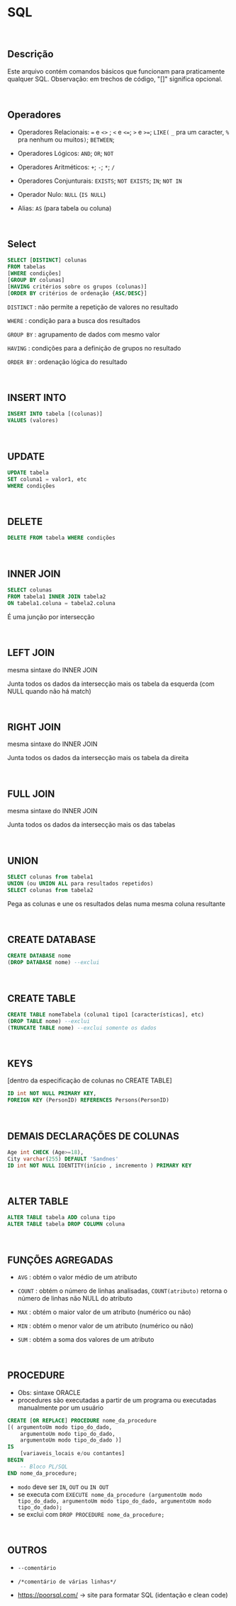 # SQL

</br>

## Descrição
Este arquivo contém comandos básicos que funcionam para praticamente qualquer SQL. Observação: em trechos de código, "[]" significa opcional.

</br>

## Operadores

- Operadores Relacionais: ` = ` e ` <> ` ; `<` e `<=`; `>` e `>=`; `LIKE(` `_` pra um caracter, `%` pra nenhum ou muitos`)`; `BETWEEN`;

- Operadores Lógicos: `AND`; `OR`; `NOT`

- Operadores Aritméticos: `+`; `-`; `*`; `/`

- Operadores Conjunturais: `EXISTS`; `NOT EXISTS`; `IN`; `NOT IN`

- Operador Nulo: `NULL` (`IS NULL`)

- Alias: `AS` (para tabela ou coluna)

</br>

## Select
```sql
SELECT [DISTINCT] colunas
FROM tabelas
[WHERE condições]
[GROUP BY colunas]
[HAVING critérios sobre os grupos (colunas)]
[ORDER BY critérios de ordenação {ASC/DESC}]
```

` DISTINCT ` : não permite a repetição de valores no resultado

` WHERE ` : condição para a busca dos resultados

` GROUP BY ` : agrupamento de dados com mesmo valor

` HAVING ` : condições para a definição de grupos no resultado

` ORDER BY ` : ordenação lógica do resultado

</br>

## INSERT INTO
```sql
INSERT INTO tabela [(colunas)]
VALUES (valores)
```

</br>

## UPDATE
```sql
UPDATE tabela
SET coluna1 = valor1, etc
WHERE condições
```

</br>

## DELETE
```sql
DELETE FROM tabela WHERE condições
```

</br>

## INNER JOIN
```sql
SELECT colunas
FROM tabela1 INNER JOIN tabela2
ON tabela1.coluna = tabela2.coluna
```
É uma junção por intersecção


</br>

## LEFT JOIN
mesma sintaxe do INNER JOIN

Junta todos os dados da intersecção mais os tabela da esquerda (com NULL quando não há match)

</br>

## RIGHT JOIN
mesma sintaxe do INNER JOIN

Junta todos os dados da intersecção mais os tabela da direita

</br>

## FULL JOIN
mesma sintaxe do INNER JOIN

Junta todos os dados da intersecção mais os das tabelas

</br>

## UNION
```sql
SELECT colunas from tabela1
UNION (ou UNION ALL para resultados repetidos)
SELECT colunas from tabela2
```
Pega as colunas e une os resultados delas numa mesma coluna resultante

</br>

## CREATE DATABASE
```sql
CREATE DATABASE nome
(DROP DATABASE nome) --exclui
```

</br>

## CREATE TABLE
```sql
CREATE TABLE nomeTabela (coluna1 tipo1 [características], etc)
(DROP TABLE nome) --exclui
(TRUNCATE TABLE nome) --exclui somente os dados
```

</br>

## KEYS
[dentro da especificação de colunas no CREATE TABLE]
```sql
ID int NOT NULL PRIMARY KEY,
FOREIGN KEY (PersonID) REFERENCES Persons(PersonID)
```

</br>

## DEMAIS DECLARAÇÕES DE COLUNAS
```sql
Age int CHECK (Age>=18),
City varchar(255) DEFAULT 'Sandnes'
ID int NOT NULL IDENTITY(início , incremento ) PRIMARY KEY
```

</br>

## ALTER TABLE
```sql
ALTER TABLE tabela ADD coluna tipo
ALTER TABLE tabela DROP COLUMN coluna
```

</br>

## FUNÇÕES AGREGADAS
- `AVG` : obtém o valor médio de um atributo

- `COUNT` : obtém o número de linhas analisadas, `COUNT(atributo)` retorna o número de linhas não NULL do atributo

- `MAX` : obtém o maior valor de um atributo (numérico ou não)

- `MIN` : obtém o menor valor de um atributo (numérico ou não)

- `SUM` : obtém a soma dos valores de um atributo

</br>

## PROCEDURE
- Obs: sintaxe ORACLE
- procedures são executadas a partir de um programa ou executadas manualmente por um usuário
```sql
CREATE [OR REPLACE] PROCEDURE nome_da_procedure
[( argumentoUm modo tipo_do_dado,
    argumentoUm modo tipo_do_dado,
    argumentoUm modo tipo_do_dado )]
IS
    [variaveis_locais e/ou contantes]
BEGIN
    -- Bloco PL/SQL
END nome_da_procedure;
```
- `modo` deve ser `IN`, `OUT` ou `IN OUT`
- se executa com `EXECUTE nome_da_procedure (argumentoUm modo tipo_do_dado, argumentoUm modo tipo_do_dado, argumentoUm modo tipo_do_dado);`
- se exclui com `DROP PROCEDURE nome_da_procedure;`

</br>

## OUTROS
- `--comentário`

- `/*comentário de várias linhas*/`

- https://poorsql.com/ -> site para formatar SQL (identação e clean code)